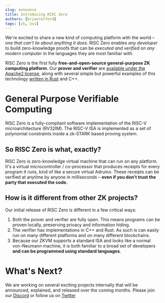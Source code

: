 ```yaml
---
slug: announce
title: Introducing RISC Zero
authors: [brianretford]
tags: [zk, oss]
---
```


We're excited to share a new kind of computing platform with the world – 
*one that can't lie about anything it does.* RISC Zero enables *any developer*
to build zero-knowledge proofs that can be *executed and verified on any modern
computer* in the languages they are most familiar with.

RISC Zero is the first fully **free-and-open-source general-purpose ZK computing
platform**. Our **prover and verifier** are [available under the Apache2
license](https://github.com/risc0/risc0), along with several simple but powerful
examples of this technology 
[written in Rust](https://github.com/risc0/risc0/tree/main/examples) and
C++.

# General Purpose Verifiable Computing

RISC Zero is a fully-compliant software implementation of the RISC-V 
microarchitecture (RV32IM). The RISC-V ISA is implemented as
a set of polynomial constraints inside a zk-STARK based proving
system.

## So RISC Zero is what, exactly?

RISC Zero is zero-knowledge virtual machine that can run on any platform.
It's a virtual microcontroller / co-processor that produces receipts for 
every program it runs, kind of like a secure virtual Adruino. These receipts can be verified at anytime by anyone 
in milliseconds – **even if you don't trust the party that executed the code.**


## How is it different from other ZK projects?

Our initial release of RISC Zero is different in a few critical ways:

 1. Both the prover and verifier are fully open. This means programs can be proven locally, preserving privacy and information hiding.
 2. The verifier has implementations in C++ and Rust. As such is can easily run on many different platforms and on many different blockchains.
 3. Because our ZKVM supports a standard ISA and looks like a normal von-Neumann machine, it is both familiar to a broad set of developers **and can be programmed using standard languages**.

# What's Next?

We are working on several exciting projects internally that will be announced, explained, and released over the coming months. Please join our [Discord](https://discord.gg/risczero) or follow us on [Twitter](https://twitter.com/risczero)
